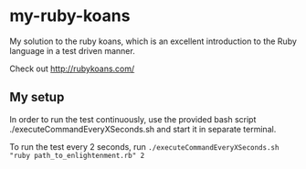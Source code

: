my-ruby-koans
=============

My solution to the ruby koans, which is an excellent introduction
to the Ruby language in a test driven manner.

Check out http://rubykoans.com/


My setup
--------
In order to run the test continuously, use the provided
bash script ./executeCommandEveryXSeconds.sh and
start it in separate terminal.

To run the test every 2 seconds, run
`./executeCommandEveryXSeconds.sh  "ruby path_to_enlightenment.rb" 2`

